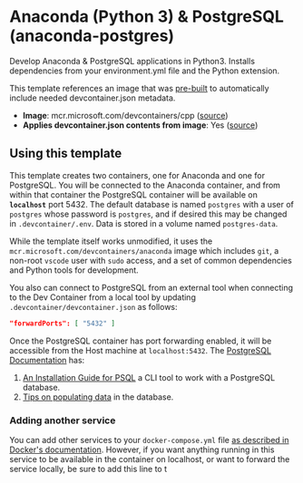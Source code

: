 
# Anaconda (Python 3) & PostgreSQL (anaconda-postgres)

Develop Anaconda & PostgreSQL applications in Python3. Installs dependencies from your environment.yml file and the Python extension.



This template references an image that was [pre-built](https://containers.dev/implementors/reference/#prebuilding) to automatically include needed devcontainer.json metadata.

* **Image**: mcr.microsoft.com/devcontainers/cpp ([source](https://github.com/devcontainers/images/tree/main/src/cpp))
* **Applies devcontainer.json contents from image**: Yes ([source](https://github.com/devcontainers/images/blob/main/src/cpp/.devcontainer/devcontainer.json))


## Using this template

This template creates two containers, one for Anaconda and one for PostgreSQL. You will be connected to the Anaconda container, and from within that container the PostgreSQL container will be available on **`localhost`** port 5432. The default database is named `postgres` with a user of `postgres` whose password is `postgres`, and if desired this may be changed in `.devcontainer/.env`. Data is stored in a volume named `postgres-data`.

While the template itself works unmodified, it uses the `mcr.microsoft.com/devcontainers/anaconda` image which includes `git`, a non-root `vscode` user with `sudo` access, and a set of common dependencies and Python tools for development.

You also can connect to PostgreSQL from an external tool when connecting to the Dev Container from a local tool by updating `.devcontainer/devcontainer.json` as follows:

```json
"forwardPorts": [ "5432" ]
```

Once the PostgreSQL container has port forwarding enabled, it will be accessible from the Host machine at `localhost:5432`. The [PostgreSQL Documentation](https://www.postgresql.org/docs/14/index.html) has:

1. [An Installation Guide for PSQL](https://www.postgresql.org/docs/14/installation.html) a CLI tool to work with a PostgreSQL database.
2. [Tips on populating data](https://www.postgresql.org/docs/14/populate.html) in the database. 

### Adding another service

You can add other services to your `docker-compose.yml` file [as described in Docker's documentation](https://docs.docker.com/compose/compose-file/#service-configuration-reference). However, if you want anything running in this service to be available in the container on localhost, or want to forward the service locally, be sure to add this line to t